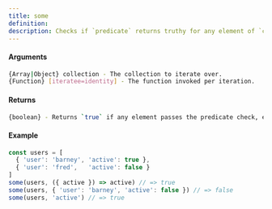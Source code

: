 ```yaml
---
title: some
definition: 
description: Checks if `predicate` returns truthy for any element of `collection`.
---
```



#### Arguments


```bash
{Array|Object} collection - The collection to iterate over.
{Function} [iteratee=identity] - The function invoked per iteration.
```


#### Returns


```bash
{boolean} - Returns `true` if any element passes the predicate check, else `false`.
```


#### Example


```ts
const users = [  { 'user': 'barney', 'active': true },  { 'user': 'fred',   'active': false }]some(users, ({ active }) => active) // => truesome(users, { 'user': 'barney', 'active': false }) // => falsesome(users, 'active') // => true
```